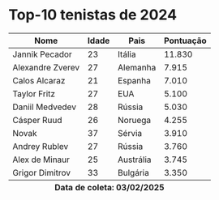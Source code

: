 <!DOCTYPE html>
<html>
    <head>
        <title>Ranking de Tenistas</title>
    </head>
    <body>
        <h1>Top-10 tenistas de 2024</h1>
        <table>
            <thead>
                <tr>
                    <th>Nome</th>
                    <th>Idade</th>
                    <th>Pais</th>
                    <th>Pontuação</th>
                </tr>
            </thead>
            <tbody>
                <tr>
                    <td>Jannik Pecador</td>
                    <td>23</td>
                    <td>Itália</td>
                    <td>11.830</td>
                </tr>
                <tr>
                    <td>Alexandre Zverev</td>
                    <td>27</td>
                    <td>Alemanha</td>
                    <td>7.915</td>
                </tr>
                <tr>
                    <td>Calos Alcaraz</td>
                    <td>21</td>
                    <td>Espanha</td>
                    <td>7.010</td>
                </tr>
                <tr>
                    <td>Taylor Fritz</td>
                    <td>27</td>
                    <td>EUA</td>
                    <td>5.100</td>
                </tr>
                <tr>
                    <td>Daniil Medvedev</td>
                    <td>28</td>
                    <td>Rússia</td>
                    <td>5.030</td>
                </tr>
                <tr>
                    <td>Cásper Ruud</td>
                    <td>26</td>
                    <td>Noruega</td>
                    <td>4.255</td>
                </tr>
                <tr>
                    <td>Novak</td>
                    <td>37</td>
                    <td>Sérvia</td>
                    <td>3.910</td>
                </tr>
                <tr>
                    <td>Andrey Rublev</td>
                    <td>27</td>
                    <td>Rússia</td>
                    <td>3.760</td>
                </tr>
                <tr>
                    <td>Alex de Minaur</td>
                    <td>25</td>
                    <td>Austrália</td>
                    <td>3.745</td>
                </tr>
                <tr>
                    <td>Grigor Dimitrov</td>
                    <td>33</td>
                    <td>Bulgária</td>
                    <td>3.350</td>
                </tr>
            </tbody>
            <tfoot>
                <tr>
                    <th colspan="4">Data de coleta: 03/02/2025</th>
                </tr>
            </tfoot>
        </table>
    </body>
    </html>
